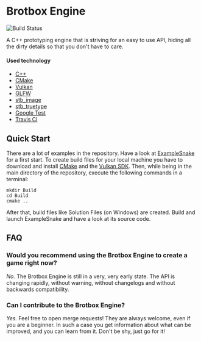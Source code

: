 # Brotbox Engine
![Build Status](https://travis-ci.org/Brotcrunsher/BrotboxEngine.svg?branch=master)

A C++ prototyping engine that is striving for an easy to use API, hiding all the dirty details so that you don't have to care.

#### Used technology

* [C++](https://isocpp.org/)
* [CMake](https://cmake.org/)
* [Vulkan](https://vulkan.lunarg.com/)
* [GLFW](https://www.glfw.org/)
* [stb_image](https://github.com/nothings/stb/blob/master/stb_image.h)
* [stb_truetype](https://github.com/nothings/stb/blob/master/stb_truetype.h)
* [Google Test](https://github.com/google/googletest)
* [Travis CI](https://travis-ci.com/)

## Quick Start

There are a lot of examples in the repository. Have a look at [ExampleSnake](https://github.com/Brotcrunsher/BrotboxEngine/tree/master/ExampleSnake) for a first start. To create build files for your local machine you have to download and install [CMake](https://cmake.org/) and the [Vulkan SDK](https://vulkan.lunarg.com/). Then, while being in the main directory of the repository, execute the following commands in a terminal:

    mkdir Build
    cd Build
    cmake ..

After that, build files like Solution Files (on Windows) are created. Build and launch ExampleSnake and have a look at its source code.


## FAQ

### Would you recommend using the Brotbox Engine to create a game right now?
*No.* The Brotbox Engine is still in a very, very early state. The API is changing rapidly, without warning, without changelogs and without backwards compatibility. 

### Can I contribute to the Brotbox Engine?
*Yes.* Feel free to open merge requests! They are always welcome, even if you are a beginner. In such a case you get information about what can be improved, and you can learn from it. Don't be shy, just go for it!
